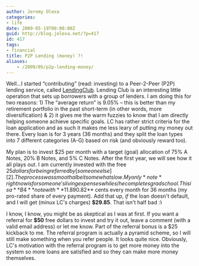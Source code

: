 ```yaml
---
author: Jeremy Olexa
categories:
- life
date: 2009-05-19T00:00:00Z
guid: http://blog.jolexa.net/?p=417
id: 417
tags:
- financial
title: P2P Lending (money) ?!
aliases:
    - /2009/05/p2p-lending-money/
---
```


Well...I started &#8220;contributing&#8221; (read: investing) to a Peer-2-Peer (P2P) lending service, called [LendingClub][1]. Lending Club is an interesting little operation that sets up borrowers with a group of lenders. I am doing this for two reasons: 1) The &#8220;average return&#8221; is 9.05% &#8211; this is better than my retirement portfolio in the past short-term (in other words, more diversification) & 2) it gives me the warm fuzzies to know that I am directly helping someone achieve specific goals. LC has rather strict criteria for the loan application and as such it makes me less leary of putting my money out there. Every loan is for 3 years (36 months) and they split the loan types into 7 different categories (A-G) based on risk (and obviously reward too).

My plan is to invest $25 per month with a target (goal) allocation of 75% A Notes, 20% B Notes, and 5% C Notes. After the first year, we will see how it all plays out. I am currently invested with the free $25 dollars for being referred by [someone else][2]. The process was smooth albeit somewhat slow. My only *note* right now is for someone's living expenses while s/he completes grad school. This is a **B4** note with **11.89%** interest being charged to the borrower. I am going to receive **$0.82** cents every month for 36 months (my pro-rated share of every payment). Add that up, *if* the loan doesn't default, and I will get (minux LC's charges) **$29.85**. That isn't half bad <img src="http://blog.jolexa.net/wp-includes/images/smilies/simple-smile.png" alt=":)" class="wp-smiley" style="height: 1em; max-height: 1em;" />

I know, I know, you might be as skeptical as I was at first. If you want a referral for **$50** free dollars to invest and try it out, leave a comment (with a valid email address) or let me know. Part of the referral bonus is a $25 kickback to me. The referral program is actually a pyramid scheme, so I will still make something when you refer people. It looks quite nice. Obviously, LC's motivation with the referral program is to get more money into the system so more loans are satisfied and so they can make more money themselves.

 [1]: http://www.lendingclub.com
 [2]: http://www.mymoneyblog.com/archives/2009/05/lendingclub-my-p2p-loan-portfolio-update.html